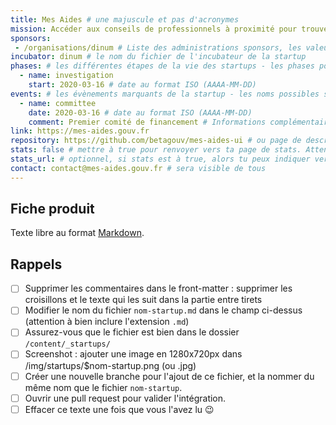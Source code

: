 ```yaml
---
title: Mes Aides # une majuscule et pas d'acronymes
mission: Accéder aux conseils de professionnels à proximité pour trouver un logement # infinitif, pas de point ; compléter la phrase « En investissant dans ce produit l'État cherche à… »
sponsors: 
 - /organisations/dinum # Liste des administrations sponsors, les valeurs possibles sont définies dans /content/_organisations/
incubator: dinum # le nom du fichier de l'incubateur de la startup
phases: # les différentes étapes de la vie des startups - les phases possibles sont définies dans /content/_phases/
  - name: investigation
    start: 2020-03-16 # date au format ISO (AAAA-MM-DD)
events: # les évènements marquants de la startup - les noms possibles sont définies dans /content/_events/
  - name: committee
    date: 2020-03-16 # date au format ISO (AAAA-MM-DD)
    comment: Premier comité de financement # Informations complémentaires
link: https://mes-aides.gouv.fr
repository: https://github.com/betagouv/mes-aides-ui # ou page de description des dépôts s'il y en a plusieurs
stats: false # mettre à true pour renvoyer vers ta page de stats. Attention, elle doit se trouver sur [url du site]/stats !
stats_url: # optionnel, si stats est à true, alors tu peux indiquer vers quelle URL pointer vers tes stats.
contact: contact@mes-aides.gouv.fr # sera visible de tous
---
```


## Fiche produit

Texte libre au format [Markdown](http://ricostacruz.com/cheatsheets/markdown.html).


## Rappels

- [ ] Supprimer les commentaires dans le front-matter : supprimer les croisillons et le texte qui les suit dans la partie entre tirets
- [ ] Modifier le nom du fichier `nom-startup.md` dans le champ ci-dessus (attention à bien inclure l'extension `.md`)
- [ ] Assurez-vous que le fichier est bien dans le dossier `/content/_startups/`
- [ ] Screenshot : ajouter une image en 1280x720px dans /img/startups/$nom-startup.png (ou .jpg)
- [ ] Créer une nouvelle branche pour l'ajout de ce fichier, et la nommer du même nom que le fichier `nom-startup`.
- [ ] Ouvrir une pull request pour valider l'intégration.
- [ ] Effacer ce texte une fois que vous l'avez lu 😉
